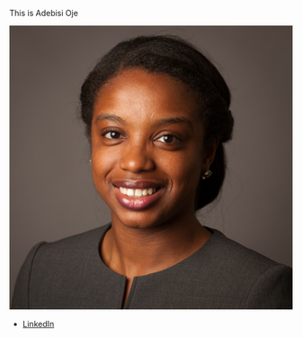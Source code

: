 This is Adebisi Oje

![](photos/Oje_Adebisi.jpg)
* [LinkedIn](https://www.linkedin.com/pub/adebisi-oje/32/78/694)

